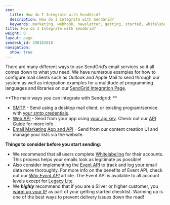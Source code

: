 ```yaml
---
seo:
  title: How do I Integrate with SendGrid?
  description: How do I Integrate with SendGrid?
  keywords: marketing, webhook, newsletter, getting, started, whitelabel, getting_started, email, api, integration, smtp, what, warm
title: How do I Integrate with SendGrid?
weight: 0
layout: page
zendesk_id: 200182018
navigation:
  show: true
---
```


There are many different ways to use SendGrid’s email services so it all comes down to what _you_ need. We have numerous examples for how to configure mail clients such as Outlook and Apple Mail to send through our system as well as integration examples for a multitude of programming languages and libraries on our  [SendGrid Integration Page](http://sendgrid.com/docs/Integrate/index.html).

**The main ways you can integrate with Sendgrid: **

- [SMTP]({{root_url}}/Classroom/Basics/Email_Infrastructure/what_is_smtp.html) - Send using a desktop mail client, or existing program/service with [your smtp credentials]({{root_url}}/Classroom/Basics/Email_Infrastructure/recommended_smtp_settings.html).
- [Web API](https://sendgrid.com/docs/API_Reference/Web_API/index.html) - Send from your app using  [your api key]({{root_url}}/Classroom/Basics/API/what_is_my_api_key.html). Check out our [API Guide](http://go.sendgrid.com/rs/sendgrid/images/SendGrid_API_Guide-101.pdf) for more info.
- [Email Marketing App and API](https://sendgrid.com/docs/User_Guide/Legacy_Features/Marketing_Emails/index.html) - Send from our content creation UI and manage your lists via the website.



**Things to consider before you start sending:**

- We recommend that all users complete [Whitelabeling]({{root_url}}/Classroom/Deliver/Delivery_Introduction/all_you_need_to_know_about_whitelabeling.html) for their accounts. This process helps your emails look as legitimate as possible!
- Also consider implementing the  [Event API](http://sendgrid.com/docs/API_Reference/Webhooks/event.html) to track and log your email data more thoroughly. For more info on the benefits of Event API, check out our  [_Why Event API_]({{root_url}}/Classroom/Basics/API/why_event_api.html) article. The Event API is available to all account levels except for [Legacy Lite]({{root_url}}/Classroom/Basics/Billing/legacy_lite_plan.html).
- We _**highly**_ recommend that if you are a Silver or higher customer, you [warm up your IP](https://sendgrid.com/docs/User_Guide/warming_up.html) as part of your getting started checklist. Warming up is one of the best ways to prevent delivery issues down the road!
